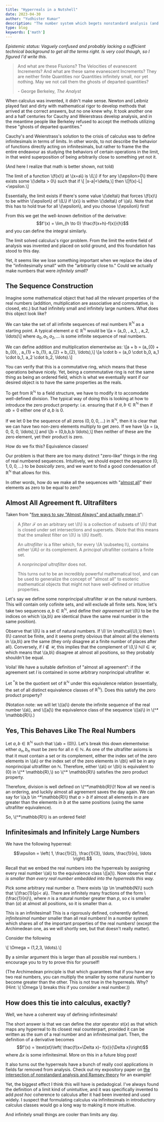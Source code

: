 ```yaml
---
title: "Hyperreals in a Nutshell"
date: 2023-04-30
author: "Yudhister Kumar"
description: "The number system which begets nonstandard analysis (and nonstandard Peano arithmetic, but that's for another day)"
type: blog
keywords: ['math']
---
```

*Epistemic status: Vaguely confused and probably lacking a sufficient technical background to get all the terms right. Is very cool though, so I figured I'd write this.*

> And what are these Fluxions? The Velocities of evanescent Increments? And what are these same evanescent Increments? They are neither finite Quantities nor Quantities infinitely small, nor yet nothing. May we not call them the ghosts of departed quantities?
> 
> \- George Berkeley, *The Analyst*

When calculus was invented, it didn't make sense. Newton and Leibniz played fast and dirty with mathematical rigor to develop methods that arrived at the correct answers, but no one knew why. It took another one and a half centuries for Cauchy and Weierstrass develop analysis, and in the meantime people like Berkeley refused to accept the methods utilizing these "ghosts of departed quantities."

Cauchy's and Weierstrass's solution to the crisis of calculus was to define infinitesimals in terms of limits. In other words, to not describe the behavior of functions directly acting on infinitesimals, but rather to frame the the entire endeavour as studying the behaviors of certain operations in the limit, in that weird superposition of being arbitrarily close to something yet not it.

(And here I realize that math is better shown, not told)

The limit of a function \\(f(x)\\) at \\(x=a\\) is \\(L\\) if for any \\(\\epsilon>0\\) there exists some  \\(\\delta > 0\\) such that if
\\[ |x-a|<\\delta,\\]
then 
\\[|f(x)-L|<\\epsilon.\\]

Essentially, the limit exists if there's some value \\(\\delta\\) that forces \\(f(x)\\) to be within \\(\\epsilon\\) of \\(L\\) if \\(x\\) is within \\(\\delta\\) of \\(a\\). Note that this has to hold true for all \\(\\epsilon\\), and you choose \\(\\epsilon\\) first!

From this we get the well-known definition of the derivative:
$$f'(x) = \lim_{h \to 0} \frac{f(x+h)-f(x)}{h}$$
and you can define the integral similarly.

The limit solved calculus's rigor problem. From the limit the entire field of analysis was invented and placed on solid ground, and this foundation has stood to this day.

Yet, it seems like we lose something important when we replace the idea of the "infinitesimally small" with the "arbitrarily close to." Could we actually make numbers that were *infinitely small?*

## The Sequence Construction

Imagine some mathematical object that had all the relevant properties of the real numbers (addition, multiplication are associative and commutative, is closed, etc.) but had infinitely small and infinitely large numbers. What does this object look like? 

We can take the set of all infinite sequences of real numbers $\mathbb{R}^\mathbb{N}$ as a starting point. A typical element $a\in\mathbb{R}^\mathbb{N}$ would be
\\[a = (a_0, \, a_1, \, a_2, \ldots)\\] where $a_0, a_1, a_2, \ldots$ is some infinite sequence of real numbers. 

We can define addition and multiplication elementwise as:
\\[a + b = (a_{0} + b_{0}, \, a_{1} + b_{1}, a_{2} + b_{2}, \ldots),\\]
\\[a \\cdot b = (a_0 \\cdot b_0, a_1 \\cdot b_1, a_2 \\cdot b_2, \\ldots).\\]

You can verify that this is a commutative ring, which means that these operations behave nicely. Yet, being a commmutative ring is not the same thing as being an ordered field, which is what we eventually want if our desired object is to have the same properties as the reals.

To get from $\mathbb{R}^\mathbb{N}$ to a field structure, we have to modify it to accomodate well-defined division. The typical way of doing this is looking at how to introduce the zero product property: i.e. ensuring that if $a,b \in \mathbb{R}^\mathbb{N}$ then if $ab = 0$ either one of $a,b$ is $0$.

If we let $0$ be the sequence of all zeros $(0,0,0,\ldots)$ in $\mathbb{R}^\mathbb{N},$ then it is clear that we can have two non-zero elements multiply to get zero. If we have
\\[a = (a, 0, 0, 0, \\ldots),\\]
and \\[b = (0,b,b,b \\ldots),\\]
then neither of these are the zero element, yet their product is zero.

How do we fix this? Equivalence classes! 

Our problem is that there are too many distinct "zero-like" things in the ring of real numbered sequences. Intuitively, we should expect the sequence $(0,1,0,0,\ldots)$ to be *basically* zero, and we want to find a good condensation of $\mathbb{R}^\mathbb{N}$ that allows for this.

In other words, how do we make all the sequences with "[almost all](https://www.ykumar.org/posts/almost-always/)" their elements as zero to be equal to zero?

## Almost All Agreement ft. Ultrafilters

Taken from "[five ways to say \"Almost Always\" and actually mean it](https://www.ykumar.org/posts/almost-always/)":

> A *filter* $\mathcal{F}$ on an arbitrary set \\(I\\) is a collection of subsets of \\(I\\) that is closed under set intersections and supersets. (Note that this means that the smallest filter on \\(I\\) is \\(I\\) itself).
>
> An *ultrafilter* is a filter which, for every \\(A \\subseteq I\\), contains either \\(A\\) or its complement. A *principal* ultrafilter contains a finite set. 
>
> A *nonprincipal ultrafilter* does not.
>
> This turns out to be an incredibly powerful mathematical tool, and can be used to generalize the concept of "almost all" to esoteric mathematical objects that might not have well-defined or intuitive properties. 

Let's say we define some nonprincipal ultrafilter $\mathcal{U}$ on the natural numbers. This will contain only cofinite sets, and will exclude all finite sets. Now, let's take two sequences $a,b \in \mathbb{R}^\mathbb{N},$ and define their *agreement set* \\(I\\) to be the indices on which \\(a,b\\) are identical (have the same real number in the same position).

Observe that \\(I\\) is a set of natural numbers. If \\(I \in \mathcal{U},\\) then \\(I\\) cannot be finite, and it seems pretty obvious that almost all the elements in \\(a,b\\) are the same (they only disagree at a finite number of places after all). Conversely, if $I \not\in \mathcal{U},$ this implies that the complement of \\(I,\\) $\mathbb{N}/I \in \mathcal{U}$, which means that \\(a,b\\) disagree at almost all positions, so they probably shouldn't be equal.

Voila! We have a suitable definition of "almost all agreement": if the agreement set $I$ is contained in some arbitrary nonprincipal ultrafilter $\mathcal{U}$.

Let $^*\mathbb{R}$ be the quotient set of $\mathbb{R}^\mathbb{N}$ under this equivalence relation (essentially, the set of all distinct equivalence classes of $\mathbb{R}^\mathbb{N}$). Does this satisfy the zero product property?

(Notation note: we will let \\((a)\\) denote the infinite sequence of the real number \\(a\\), and \\([a]\\) the equivalence class of the sequence \\((a)\\) in \\(^* \\mathbb{R}\\).)

## Yes, This Behaves Like The Real Numbers

Let $a,b \in \mathbb{R}^\mathbb{N}$ such that \\(ab = (0)\\). Let's break this down elementwise: either $a_n, b_n$ must be zero for all $n \in \mathbb{N}.$ As one of the ultrafilter axioms is that it must contain a set or its complement, either the index set of the zero elements in \\(a\\) or the index set of the zero elements in \\(b\\) will be in any nonprincipal ultrafilter on $\mathbb{N}.$ Therefore, either \\(a\\) or \\(b\\) is equivalent to $(0)$ in \\(^* \\mathbb{R},\\) so \\(^* \\mathbb{R}\\) satisfies the zero product property.

Therefore, division is well defined on \\(^\*\\mathbb{R}\\)! Now all we need is an ordering, and luckily almost all agreement saves the day again. We can say for \\(a,b \in ^\*\mathbb{R}\\) that $a>b$ if almost all elements in $a$ are greater than the elements in $b$ at the same positions (using the same ultrafilter equivalence).

So, \\(^\*\\mathbb{R}\\) is an ordered field! 

## Infinitesimals and Infinitely Large Numbers

We have the following hyperreal:

$$\epsilon = \left( 1, \frac{1}{2}, \frac{1}{3}, \ldots, \frac{1}{n}, \ldots \right).$$

Recall that we embed the real numbers into the hyperreals by assigning every real number \\(a\\) to the equivalence class \\([a]\\). Now observe that $\epsilon$ *is smaller than every real number embedded into the hyperreals this way.* 

Pick some arbitrary real number $a$. There exists \\(p \in \mathbb{N}\\) such that \\(\frac{1}{p}< a\\). There are infinitely many fractions of the form \\(\frac{1}{n}\\), where $n$ is a natural number greater than $p$, so $\epsilon$ is smaller than $(a)$ at almost all positions, so it is smaller than $a$. 

This is an infinitesimal! This is a rigorously defined, coherently defined, *infinitesimal number* smaller than all real numbers! In a number system which shares all of the important properties of the real numbers! (except the Archimedean one, as we will shortly see, but that doesn't really matter).

Consider the following

\\[ \\Omega = (1,2,3, \\ldots).\\]

By a similar argument this is larger than all possible real numbers. I encourage you to try to prove this for yourself!

(The Archimedean principle is that which guarantees that if you have any two real numbers, you can multiply the smaller by some natural number to become greater than the other. This is not true in the hyperreals. Why? (Hint: \\( \\Omega \\) breaks this if you consider a real number.))

## How does this tie into calculus, exactly?

Well, we have a coherent way of defining infinitesimals! 

The short answer is that we can define the *star* operator $\text{st}(x)$ as that which maps any hyperreal to its closest real counterpart, provided it can be written as the sum of a real number and an infinitesimal part. Then, the definition of a derivative becomes 
$$f'(x) = \text{st}\left( \frac{f(x+\Delta x)- f(x)}{\Delta x}\right)$$
where $\Delta x$ is some infinitesimal. More on this in a future blog post!

It also turns out the hyperreals have a bunch of really cool applications in fields far removed from analysis. Check out my expository paper on [the intersection of nonstandard analysis and Ramsey theory](https://github.com/cyclicalreasoning/Maths/blob/main/Nonstandard%20Methods%20and%20Applications%20in%20Ramsey%20Theory/paper.pdf) for an example!

Yet, the biggest effect I think this will have is pedadogical. I've always found the definition of a limit kind of unintuitive, and it was specifically invented to add *post hoc* coherence to calculus after it had been invented and used widely. I suspect that formulating calculus via infinitesimals in introductory calculus classes would go a long way to making it more intuitive. 

And infinitely small things are cooler than limits any day.












